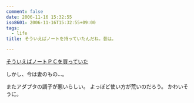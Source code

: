 ```yaml
---
comment: false
date: 2006-11-16 15:32:55
iso8601: 2006-11-16T15:32:55+09:00
tags:
  - life
title: そういえばノートを持っていたんだね。昔は。

---
```


<a href="/2005/05/17/025426/" title="そういえばノートＰＣを買っていた">そういえばノートＰＣを買っていた</a>

しかし、今は妻のもの…。

またアダプタの調子が悪いらしい。
よっぽど使い方が荒いのだろう。
かわいそうに。
